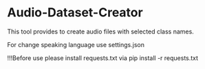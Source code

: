 # Audio-Dataset-Creator

This tool provides to create audio files with selected class names.

For change speaking language use settings.json

!!!Before use please install requests.txt via pip install -r requests.txt